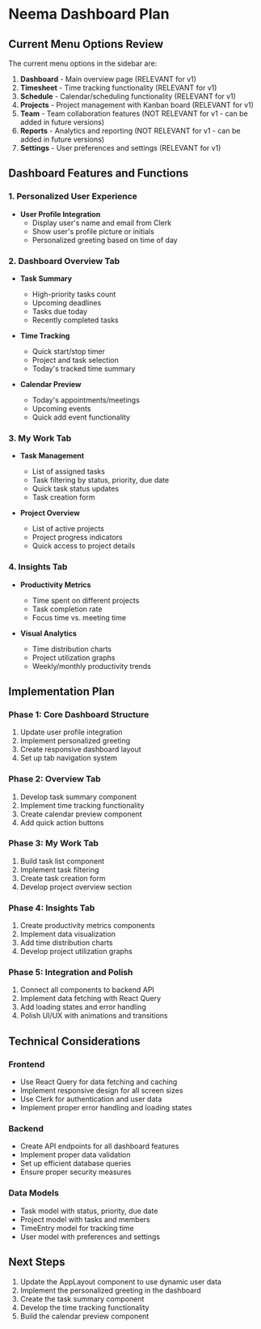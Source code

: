 # Neema Dashboard Plan

## Current Menu Options Review

The current menu options in the sidebar are:
1. **Dashboard** - Main overview page (RELEVANT for v1)
2. **Timesheet** - Time tracking functionality (RELEVANT for v1)
3. **Schedule** - Calendar/scheduling functionality (RELEVANT for v1)
4. **Projects** - Project management with Kanban board (RELEVANT for v1)
5. **Team** - Team collaboration features (NOT RELEVANT for v1 - can be added in future versions)
6. **Reports** - Analytics and reporting (NOT RELEVANT for v1 - can be added in future versions)
7. **Settings** - User preferences and settings (RELEVANT for v1)

## Dashboard Features and Functions

### 1. Personalized User Experience
- **User Profile Integration**
  - Display user's name and email from Clerk
  - Show user's profile picture or initials
  - Personalized greeting based on time of day

### 2. Dashboard Overview Tab
- **Task Summary**
  - High-priority tasks count
  - Upcoming deadlines
  - Tasks due today
  - Recently completed tasks

- **Time Tracking**
  - Quick start/stop timer
  - Project and task selection
  - Today's tracked time summary

- **Calendar Preview**
  - Today's appointments/meetings
  - Upcoming events
  - Quick add event functionality

### 3. My Work Tab
- **Task Management**
  - List of assigned tasks
  - Task filtering by status, priority, due date
  - Quick task status updates
  - Task creation form

- **Project Overview**
  - List of active projects
  - Project progress indicators
  - Quick access to project details

### 4. Insights Tab
- **Productivity Metrics**
  - Time spent on different projects
  - Task completion rate
  - Focus time vs. meeting time

- **Visual Analytics**
  - Time distribution charts
  - Project utilization graphs
  - Weekly/monthly productivity trends

## Implementation Plan

### Phase 1: Core Dashboard Structure
1. Update user profile integration
2. Implement personalized greeting
3. Create responsive dashboard layout
4. Set up tab navigation system

### Phase 2: Overview Tab
1. Develop task summary component
2. Implement time tracking functionality
3. Create calendar preview component
4. Add quick action buttons

### Phase 3: My Work Tab
1. Build task list component
2. Implement task filtering
3. Create task creation form
4. Develop project overview section

### Phase 4: Insights Tab
1. Create productivity metrics components
2. Implement data visualization
3. Add time distribution charts
4. Develop project utilization graphs

### Phase 5: Integration and Polish
1. Connect all components to backend API
2. Implement data fetching with React Query
3. Add loading states and error handling
4. Polish UI/UX with animations and transitions

## Technical Considerations

### Frontend
- Use React Query for data fetching and caching
- Implement responsive design for all screen sizes
- Use Clerk for authentication and user data
- Implement proper error handling and loading states

### Backend
- Create API endpoints for all dashboard features
- Implement proper data validation
- Set up efficient database queries
- Ensure proper security measures

### Data Models
- Task model with status, priority, due date
- Project model with tasks and members
- TimeEntry model for tracking time
- User model with preferences and settings

## Next Steps
1. Update the AppLayout component to use dynamic user data
2. Implement the personalized greeting in the dashboard
3. Create the task summary component
4. Develop the time tracking functionality
5. Build the calendar preview component 